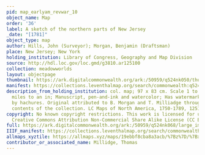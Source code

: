 ```yaml
---
pid: map_earlyam_revwar_10
object_name: Map
order: '36'
label: A sketch of the northern parts of New Jersey
_date: "[1781]"
object_type: map
author: Hills, John (Surveyor); Morgan, Benjamin (Draftsman)
place: New Jersey; New York
holding_institution: Library of Congress, Geography and Map Division
source: http://hdl.loc.gov/loc.gmd/g3810.ar125100
collection: meadowworlds
layout: objectpage
thumbnail: https://ark.digitalcommonwealth.org/ark:/50959/q524nk050/thumbnail
manifest: https://collections.leventhalmap.org/search/commonwealth:q524nk050/manifest
description_from_holding_institution: col. map; 97 x 83 cm. Scale 1 to 126,720; 2
  miles to an in; Manuscript, pen-and-ink and watercolor; Has watermarks. Relief shown
  by hachures. Original attributed to B. Morgan and T. Milliadge through table of
  contents of the collection. LC Maps of North America, 1750-1789, 1251
copyright: No known copyright restrictions. This work is licensed for use under a
  Creative Commons Attribution Non-Commercial Share Alike License (CC BY-NC-SA).
full: https://ark.digitalcommonwealth.org/ark:/50959/q524nk068/large_image
IIIF_manifest: https://collections.leventhalmap.org/search/commonwealth:q524nk050/manifest
allmaps_xyztile: https://allmaps.xyz/maps/19ebbf8cba8a3acb/%7Bz%7D/%7Bx%7D/%7By%7D.png
contributor_or_associated_name: Millidge, Thomas
---
```

